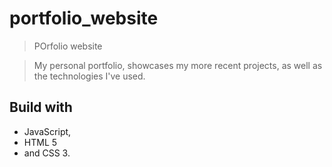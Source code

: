 # portfolio_website
> POrfolio website 

> My personal portfolio, showcases my more recent projects, as well as the technologies I've used.

## Build with
* JavaScript,
* HTML 5 
* and CSS 3.


